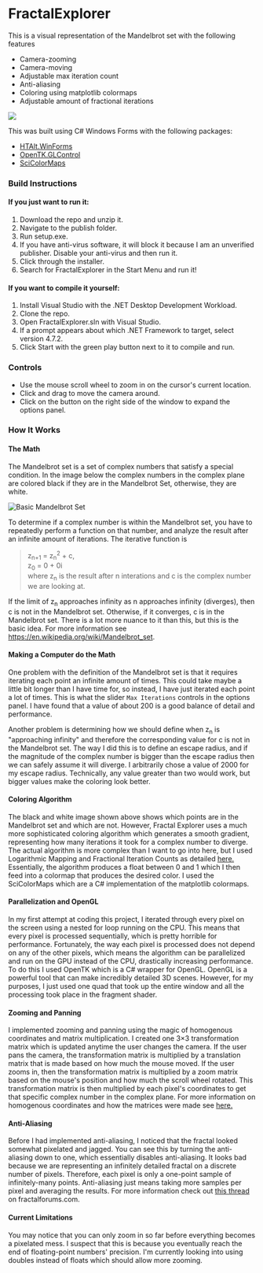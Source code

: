 # FractalExplorer

This is a visual representation of the Mandelbrot set with the following features
* Camera-zooming
* Camera-moving
* Adjustable max iteration count
* Anti-aliasing
* Coloring using matplotlib colormaps
* Adjustable amount of fractional iterations  

![](gifs/demo1.gif)
  
This was built using C# Windows Forms with the following packages:
*  [HTAlt.WinForms](https://www.nuget.org/packages/HTAlt.WinForms/0.1.4.2?_src=template)
*  [OpenTK.GLControl](https://www.nuget.org/packages/OpenTK.GLControl/3.1.0?_src=template)
*  [SciColorMaps](https://www.nuget.org/packages/ar1st0crat.SciColorMaps/1.0.2?_src=template)

### Build Instructions
#### If you just want to run it:
1. Download the repo and unzip it.
2. Navigate to the publish folder.
3. Run setup.exe.
4. If you have anti-virus software, it will block it because I am an unverified publisher. Disable your anti-virus and then run it.
5. Click through the installer.
6. Search for FractalExplorer in the Start Menu and run it!

#### If you want to compile it yourself:
1. Install Visual Studio with the .NET Desktop Development Workload.
2. Clone the repo.
3. Open FractalExplorer.sln with Visual Studio.
4. If a prompt appears about which .NET Framework to target, select version 4.7.2.
5. Click Start with the green play button next to it to compile and run.

### Controls
* Use the mouse scroll wheel to zoom in on the cursor's current location.
* Click and drag to move the camera around.
* Click on the button on the right side of the window to expand the options panel.

### How It Works
#### The Math
The Mandelbrot set is a set of complex numbers that satisfy a special condition. In the image below the complex numbers in the complex plane are colored black if they are in the Mandelbrot Set, otherwise, they are white. 

![Basic Mandelbrot Set](https://upload.wikimedia.org/wikipedia/commons/5/56/Mandelset_hires.png)

To determine if a complex number is within the Mandelbrot set, you have to repeatedly perform a function on that number, and analyze the result after an infinite amount of iterations. The iterative function is 
> z<sub>n+1</sub> = z<sub>n</sub><sup>2</sup> + c,  
> z<sub>0</sub> = 0 + 0i  
where z<sub>n</sub> is the result after n interations and c is the complex number we are looking at.

If the limit of z<sub>n</sub> approaches infinity as n approaches infinity (diverges), then c is not in the Mandelbrot set. Otherwise, if it converges, c is in the Mandelbrot set.   There is a lot more nuance to it than this, but this is the basic idea. For more information see https://en.wikipedia.org/wiki/Mandelbrot_set.  

#### Making a Computer do the Math
One problem with the definition of the Mandelbrot set is that it requires iterating each point an infinite amount of times. This could take maybe a little bit longer than I have time for, so instead, I have just iterated each point a lot of times. This is what the slider `Max Iterations` controls in the options panel. I have found that a value of about 200 is a good balance of detail and performance.  
  
Another problem is determining how we should define when z<sub>n</sub> is "approaching infinity" and therefore the corresponding value for c is not in the Mandelbrot set. The way I did this is to define an escape radius, and if the magnitude of the complex number is bigger than the escape radius then we can safely assume it will diverge. I arbitrarily chose a value of 2000 for my escape radius. Technically, any value greater than two would work, but bigger values make the coloring look better.

#### Coloring Algorithm
The black and white image shown above shows which points are in the Mandelbrot set and which are not. However, Fractal Explorer uses a much more sophisticated coloring algorithm which generates a smooth gradient, representing how many iterations it took for a complex number to diverge. The actual algorithm is more complex than I want to go into here, but I used Logarithmic Mapping and Fractional Iteration Counts as detailed [here.](http://www.hpdz.net/TechInfo/Colorizing.htm) Essentially, the algorithm produces a float between 0 and 1 which I then feed into a colormap that produces the desired color. I used the SciColorMaps which are a C# implementation of the matplotlib colormaps.

#### Parallelization and OpenGL
In my first attempt at coding this project, I iterated through every pixel on the screen using a nested for loop running on the CPU. This means that every pixel is processed sequentially, which is pretty horrible for performance. Fortunately, the way each pixel is processed does not depend on any of the other pixels, which means the algorithm can be parallelized and run on the GPU instead of the CPU, drastically increasing performance. To do this I used OpenTK which is a C# wrapper for OpenGL. OpenGL is a powerful tool that can make incredibly detailed 3D scenes. However, for my purposes, I just used one quad that took up the entire window and all the processing took place in the fragment shader.

#### Zooming and Panning
I implemented zooming and panning using the magic of homogenous coordinates and matrix multiplication. I created one 3×3 transformation matrix which is updated anytime the user changes the camera. If the user pans the camera, the transformation matrix is multiplied by a translation matrix that is made based on how much the mouse moved. If the user zooms in, then the transformation matrix is multiplied by a zoom matrix based on the mouse's position and how much the scroll wheel rotated. This transformation matrix is then multiplied by each pixel's coordinates to get that specific complex number in the complex plane. For more information on homogenous coordinates and how the matrices were made see [here.](http://www.sm.luth.se/csee/courses/smd/158.2003/slides/Basic2DGraphics.pdf)

#### Anti-Aliasing
Before I had implemented anti-aliasing, I noticed that the fractal looked somewhat pixelated and jagged. You can see this by turning the anti-aliasing down to one, which essentially disables anti-aliasing. It looks bad because we are representing an infinitely detailed fractal on a discrete number of pixels. Therefore, each pixel is only a one-point sample of infinitely-many points. Anti-aliasing just means taking more samples per pixel and averaging the results. For more information check out [this thread](http://www.fractalforums.com/programming/antialiasing-fractals-how-best-to-do-it/) on fractalforums.com.  

#### Current Limitations
You may notice that you can only zoom in so far before everything becomes a pixelated mess. I suspect that this is because you eventually reach the end of floating-point numbers' precision. I'm currently looking into using doubles instead of floats which should allow more zooming.
